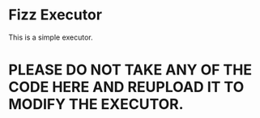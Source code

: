 # Fizz Executor

This is a simple executor.

# PLEASE DO NOT TAKE ANY OF THE CODE HERE AND REUPLOAD IT TO MODIFY THE EXECUTOR.
